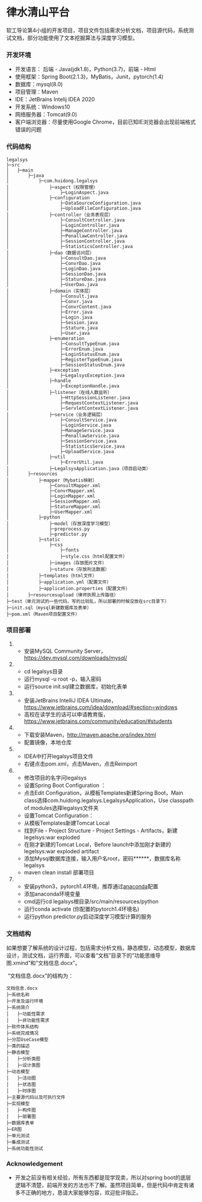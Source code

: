 # 律水清山平台

软工导论第4小组的开发项目，项目文件包括需求分析文档，项目源代码，系统测试文档，部分功能使用了文本挖掘算法与深度学习模型。

### 开发环境

- 开发语言： 后端 - Java(jdk1.8)，Python(3.7)，前端 - Html
- 使用框架：Spring Boot(2.1.3)，MyBatis，Junit，pytorch(1.4)
- 数据库：mysql(8.0)
- 项目管理：Maven
- IDE：JetBrains Intelij IDEA 2020
- 开发系统：Windows10
- 网络服务器：Tomcat(9.0)
- 客户端浏览器：尽量使用Google Chrome，目前已知IE浏览器会出现前端格式错误的问题


### 代码结构

```
legalsys
├─src 
│	├─main
│		├─java
│			├─com.huidong.legalsys
│				├─aspect（权限管理）
│					├─LoginAspect.java
│				├─configuration
│					├─DataSourceConfiguration.java
│					├─UploadFileConfiguration.java
│				├─controller（业务表现层）
│					├─ConsultController.java
│					├─LoginController.java
│					├─ManageController.java
│					├─PenallawController.java
│					├─SessionController.java
│					├─StatisticsController.java
│				├─dao（数据访问层）
│					├─ConsultDao.java
│					├─ConvrDao.java
│					├─LoginDao.java
│					├─SessionDao.java
│					├─StatureDao.java
│					├─UserDao.java
│				├─domain（实体层）
│					├─Consult.java
│					├─Convr.java
│					├─ConvrContent.java
│					├─Error.java
│					├─Login.java
│					├─Session.java
│					├─Stature.java
│					├─User.java
│				├─enumeration
│					├─ConsultTypeEnum.java
│					├─ErrorEnum.java
│					├─LoginStatusEnum.java
│					├─RegisterTypeEnum.java
│					├─SessionStatusEnum.java
│				├─exception
│					├─LegalsysException.java
│				├─handle
│					├─ExceptionHandle.java
│				├─listener（在线人数监听）
│					├─HttpSessionListener.java
│					├─RequestContextListener.java
│					├─ServletContextListener.java
│				├─service（业务逻辑层）
│					├─ConsultService.java
│					├─LoginService.java
│					├─ManageService.java
│					├─PenallawService.java
│					├─SessionService.java
│					├─StatisticsService.java
│					├─UploadService.java
│				├─util
│					├─ErrorUtil.java
│				├─LegalsysApplication.java（项目启动类）
│		├─resources
│			├─mapper（Mybatis映射）
│				├─ConsultMapper.xml
│				├─ConvrMapper.xml
│				├─LoginMapper.xml
│				├─SessionMapper.xml
│				├─StatureMapper.xml
│				├─UserMapper.xml
│			├─python
│				├─model（存放深度学习模型）
│				├─preprocess.py
│				├─predictor.py
│			├─static
│				├─css
│					├─fonts
│					├─style.css（html配置文件）
│				├─images（存放图片文件）
│				├─stature（存放刑法数据）
│			├─templates（html文件）
│			├─application.yml（配置文件）
│			├─application.properties（配置文件）
│		├─resourcesupload（律师执照上传路径）
├─test（单元测试的一些代码，写的比较乱，所以部署的时候没放在src目录下）
├─init.sql（mysql新建数据库及表单）
├─pom.xml（Maven项目配置文件）
```

### 项目部署

1. - 安装MySQL Community Server，https://dev.mysql.com/downloads/mysql/

2. - cd legalsys目录
   - 运行mysql -u root -p，输入密码
   - 运行source init.sql建立数据库，初始化表单

3. - 安装JetBrains IntelliJ IDEA Ultimate，https://www.jetbrains.com/idea/download/#section=windows
   - 高校在读学生的话可以申请教育版，https://www.jetbrains.com/community/education/#students

4. - 下载安装Maven，http://maven.apache.org/index.html
   - 配置镜像，本地仓库

5. - IDEA中打开legalsys项目文件
   - 右键点击pom.xml，点击Maven，点击Reimport
6. - 修改项目的名字问legalsys
   - 设置Spring Boot Configuration ：
   - 点击Edit Configuration，从模板Templates新建Spring Boot，Main class选择com.huidong.legalsys.LegalsysApplication，Use classpath of modules选择legalsys文件夹
   - 设置Tomcat Configuration：
   - 从模板Templates新建Tomcat Local
   - 找到File - Project Structure - Project Settings - Artifacts，新建legelsys:war exploded
   - 在刚才新建的Tomcat Local，Before launch中添加刚才新建的legelsys:war exploded artifact
   - 添加Mysql数据库连接，输入用户名root，密码******，数据库名称legalsys
   - maven clean install 部署项目
   
7. - 安装python3，pytorch1.4环境，推荐通过[anaconda](https://www.anaconda.com/products/individual)配置
   - 添加anaconda环境变量
   - cmd运行cd legalsys根目录/src/main/resources/python
   - 运行conda activate (你配置的pytorch1.4环境名)
   - 运行python predictor.py启动深度学习模型计算的服务

   

### 文档结构

​	如果想要了解系统的设计过程，包括需求分析文档，静态模型，动态模型，数据库设计，测试文档，运行界面，可以查看“文档”目录下的“功能思维导图.xmind”和“文档信息.docx”。

​	“文档信息.docx”的结构为：

```
文档信息.docx
├─系统名称 
├─开发及运行环境
├─系统简介
│	├─功能性需求
│	├─非功能性需求
├─软件体系结构
├─系统完成情况
├─分层UseCase模型
├─类的描述
├─静态模型
│	├─分析类图
│	├─设计类图
├─动态模型
│	├─活动图
│	├─状态图
│	├─时序图
├─主要源代码以及可执行文件
├─实现模型
│	├─构件图
│	├─部署图
├─数据库表单
├─ER图
├─单元测试
├─集成测试
├─系统功能性测试
```

### Acknowledgement

- 开发之前没有相关经验，所有东西都是现学现卖，所以对spring boot的底层逻辑不清楚，前端开发的方法也不了解。虽然项目简单，但是代码中肯定有诸多不正确的地方，恳请大家能够包容，欢迎批评指正。

